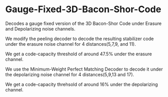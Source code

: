 # Gauge-Fixed-3D-Bacon-Shor-Code
Decodes a gauge fixed version of the 3D Bacon-Shor Code under Erasure and Depolarizing noise channels.

We modify the peeling decoder to decode the resulting stabilizer code under the erasure noise channel for 4 distances(5,7,9, and 11).

We get a code-capacity threshold of around 47.5% under the erasure channel.

We use the Minimum-Weight Perfect Matching Decoder to decode it under the depolarizing noise channel for 4 distances(5,9,13 and 17).

We get a code-capacity threhsold of around 16% under the depolarizing channel.

